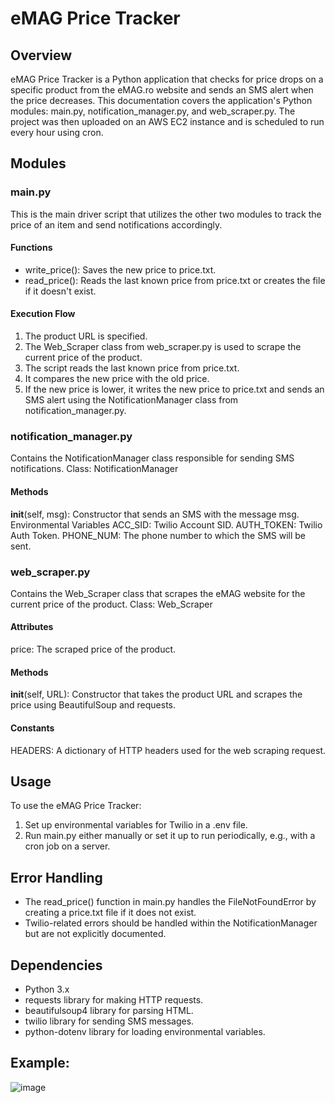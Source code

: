 # eMAG Price Tracker
## Overview
eMAG Price Tracker is a Python application that checks for price drops on a specific product from the eMAG.ro website and sends an SMS alert when the price decreases. This documentation covers the application's Python modules: main.py, notification_manager.py, and web_scraper.py. The project was then uploaded on an AWS EC2 instance and is scheduled to run every hour using cron.

## Modules
### main.py
This is the main driver script that utilizes the other two modules to track the price of an item and send notifications accordingly.
#### Functions
* write_price(): Saves the new price to price.txt.
* read_price(): Reads the last known price from price.txt or creates the file if it doesn't exist.
#### Execution Flow
1. The product URL is specified.
2. The Web_Scraper class from web_scraper.py is used to scrape the current price of the product.
3. The script reads the last known price from price.txt.
4. It compares the new price with the old price.
5. If the new price is lower, it writes the new price to price.txt and sends an SMS alert using the NotificationManager class from notification_manager.py.
### notification_manager.py
Contains the NotificationManager class responsible for sending SMS notifications.
Class: NotificationManager
#### Methods
__init__(self, msg): Constructor that sends an SMS with the message msg.
Environmental Variables
ACC_SID: Twilio Account SID.
AUTH_TOKEN: Twilio Auth Token.
PHONE_NUM: The phone number to which the SMS will be sent.
### web_scraper.py
Contains the Web_Scraper class that scrapes the eMAG website for the current price of the product.
Class: Web_Scraper
#### Attributes
price: The scraped price of the product.
#### Methods
__init__(self, URL): Constructor that takes the product URL and scrapes the price using BeautifulSoup and requests.
#### Constants
HEADERS: A dictionary of HTTP headers used for the web scraping request.
## Usage
To use the eMAG Price Tracker:
1. Set up environmental variables for Twilio in a .env file.
2. Run main.py either manually or set it up to run periodically, e.g., with a cron job on a server.
## Error Handling
* The read_price() function in main.py handles the FileNotFoundError by creating a price.txt file if it does not exist.
* Twilio-related errors should be handled within the NotificationManager but are not explicitly documented.
## Dependencies
* Python 3.x
* requests library for making HTTP requests.
* beautifulsoup4 library for parsing HTML.
* twilio library for sending SMS messages.
* python-dotenv library for loading environmental variables.

## Example:
 ![image](https://github.com/seyf97/eMAG-Price-Tracker/assets/111386377/69cc2e02-3602-4647-8896-3a28ea963dfc)
